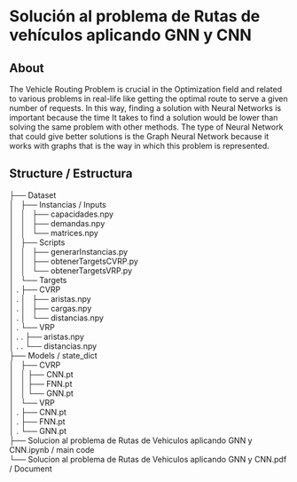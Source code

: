 # Solución al problema de Rutas de vehículos aplicando GNN y CNN

## About
The Vehicle Routing Problem is crucial in the Optimization field and related to various problems in real-life like getting the optimal route to serve a given number of requests. In this way, finding a solution with Neural Networks is important because the time It takes to find a solution would be lower than solving the same problem with other methods. The type of Neural Network that could give better solutions is the Graph Neural Network because it works with graphs that is the way in which this problem is represented.

## Structure / Estructura
├── Dataset                                                                                                                
│   ├── Instancias / Inputs                                                                                                
│   │   ├── capacidades.npy                                                                                                
│   │   ├── demandas.npy                                                                                                   
│   │   └── matrices.npy                                                                                                   
│   ├── Scripts                                                                                                            
│   │   ├── generarInstancias.py                                                                                           
│   │   ├── obtenerTargetsCVRP.py                                                                                          
│   │   └── obtenerTargetsVRP.py                                                                                           
│   └── Targets                                                                                                            
│   .	├── CVRP                                                                                                           
│   .	│   ├── aristas.npy                                                                                                
│   .	│   ├── cargas.npy                                                                                                 
│   .	│   └── distancias.npy                                                                                             
│   .	└── VRP                                                                                                            
│   .   .   ├── aristas.npy                                                                                                
│   .   .   └── distancias.npy                                                                                             
├── Models / state_dict                                                                                                    
│   ├── CVRP                                                                                                               
│   │   ├── CNN.pt                                                                                                         
│   │   ├── FNN.pt                                                                                                         
│   │   └── GNN.pt                                                                                                         
│   └── VRP                                                                                                                
│   .   ├── CNN.pt                                                                                                         
│   .   ├── FNN.pt                                                                                                         
│   .   └── GNN.pt                                                                                                         
├── Solucion al problema de Rutas de Vehiculos aplicando GNN y CNN.ipynb / main code                                       
└── Solucion al problema de Rutas de Vehiculos aplicando GNN y CNN.pdf / Document
